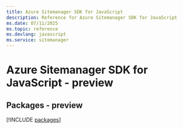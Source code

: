 ```yaml
---
title: Azure Sitemanager SDK for JavaScript
description: Reference for Azure Sitemanager SDK for JavaScript
ms.date: 07/11/2025
ms.topic: reference
ms.devlang: javascript
ms.service: sitemanager
---
```

# Azure Sitemanager SDK for JavaScript - preview
## Packages - preview
[!INCLUDE [packages](sitemanager-index.md)]
